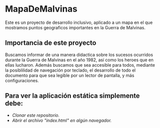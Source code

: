 # MapaDeMalvinas
Este es un proyecto de desarrollo inclusivo, aplicado a un mapa en el que mostramos puntos geograficos importantes en la Guerra de Malvinas.
## Importancia de este proyecto
Buscamos informar de una manera didactica sobre los sucesos ocurridos durante la Guerra de Malvinas en el año 1982, así como los heroes que en ellas lucharon. Además buscamos que sea accesible para todos, mediante la posiblilidad de navegación por teclado, el desarrollo de todo el documento para que sea legible por un lector de pantalla, y más configuraciones.
## Para ver la aplicación estática simplemente debe:
* _Clonar este repositorio._
* _Abrir el archivo "index.html" en algún navegador._
